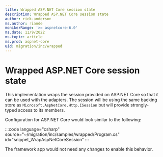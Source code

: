 ```yaml
---
title: Wrapped ASP.NET Core session state
description: Wrapped ASP.NET Core session state
author: rick-anderson
ms.author: riande
monikerRange: '>= aspnetcore-6.0'
ms.date: 11/9/2022
ms.topic: article
ms.prod: aspnet-core
uid: migration/inc/wrapped
---
```


# Wrapped ASP.NET Core session state

This implementation wraps the session provided on ASP.NET Core so that it can be used with the adapters. The session will be using the same backing store as `Microsoft.AspNetCore.Http.ISession` but will provide strongly-typed access to its members.

Configuration for ASP.NET Core would look similar to the following:

:::code language="csharp" source="~/migration/inc/samples/wrapped/Program.cs" id="snippet_WrapAspNetCoreSession" :::

The framework app would not need any changes to enable this behavior.
